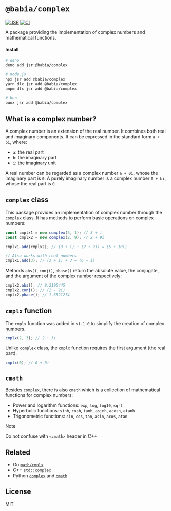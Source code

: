 # `@babia/complex`

[![JSR](https://jsr.io/badges/@babia/complex)](https://jsr.io/@babia/complex)
[![CI](https://github.com/babiabeo/complex/actions/workflows/ci.yml/badge.svg)](https://github.com/babiabeo/complex/actions/workflows/ci.yml)

A package providing the implementation of complex numbers and mathematical
functions.

#### Install

```sh
# deno
deno add jsr:@babia/complex

# node.js
npx jsr add @babia/complex
yarn dlx jsr add @babia/complex
pnpm dlx jsr add @babia/complex

# bun
bunx jsr add @babia/complex
```

## What is a complex number?

A complex number is an extension of the real number. It combines both real and
imaginary components. It can be expressed in the standard form `a + bi`, where:

- `a`: the real part
- `b`: the imaginary part
- `i`: the imaginary unit

A real number can be regarded as a complex number `a + 0i`, whose the imaginary
part is `0`. A purely imaginary number is a complex number `0 + bi`, whose the
real part is `0`.

## `complex` class

This package provides an implementation of complex number through the `complex`
class. It has methods to perform basic operations on complex numbers:

```ts
const cmplx1 = new complex(3, 1); // 3 + i
const cmplx2 = new complex(2, 9); // 2 + 9i

cmplx1.add(cmplx2); // (3 + i) + (2 + 9i) = (5 + 10i)

// Also works with real numbers
cmplx1.add(3); // (3 + i) + 3 = (6 + i)
```

Methods `abs()`, `conj()`, `phase()` return the absolute value, the conjugate,
and the argument of the complex number respectively:

```ts
cmplx2.abs(); // 9.2195445
cmplx2.conj(); // (2 - 9i)
cmplx2.phase(); // 1.3521274
```

## `cmplx` function

The `cmplx` function was added in `v1.1.0` to simplify the creation of complex
numbers.

```ts
cmplx(2, 3); // 2 + 3i
```

Unlike `complex` class, the `cmplx` function requires the first argument (the
real part).

```ts
cmplx(0); // 0 + 0i
```

## `cmath`

Besides `complex`, there is also `cmath` which is a collection of mathematical
functions for complex numbers:

- Power and logarithm functions: `exp`, `log`, `log10`, `sqrt`
- Hyperbolic functions: `sinh`, `cosh`, `tanh`, `asinh`, `acosh`, `atanh`
- Trigonometric functions: `sin`, `cos`, `tan`, `asin`, `acos`, `atan`

> [!NOTE]
> Do not confuse with `<cmath>` header in C++

## Related

- Go [`math/cmplx`](https://pkg.go.dev/math/cmplx)
- C++ [`std::complex`](https://en.cppreference.com/w/cpp/numeric/complex)
- Python [`complex`](https://docs.python.org/3/library/functions.html#complex)
  and [`cmath`](https://docs.python.org/3/library/cmath.html)

## License

MIT
